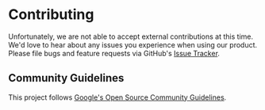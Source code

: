 # Contributing

Unfortunately, we are not able to accept external contributions at this time.
We'd love to hear about any issues you experience when using our product. Please
file bugs and feature requests via GitHub's
[Issue Tracker](https://github.com/google/glazier/issues).

## Community Guidelines

This project follows
[Google's Open Source Community Guidelines](https://opensource.google.com/conduct/).
